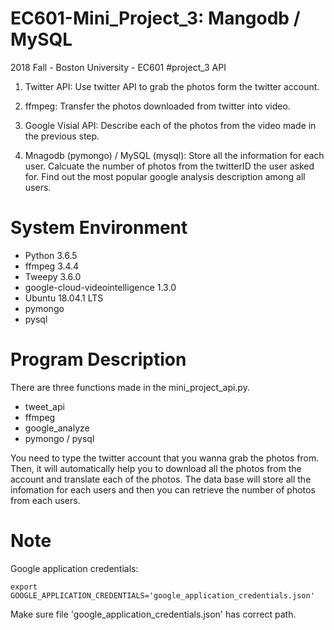 # EC601-Mini_Project_3: Mangodb / MySQL
2018 Fall - Boston University - EC601 #project_3
API

1. Twitter API: 
   Use twitter API to grab the photos form the twitter account.
   
2. ffmpeg:
   Transfer the photos downloaded from twitter into video.
   
3. Google Visial API:
   Describe each of the photos from the video made in the previous step.
   
4. Mnagodb (pymongo) / MySQL (mysql):
   Store all the information for each user.
   Calcuate the number of photos from the twitterID the user asked for.
   Find out the most popular google analysis description among all users.

# System Environment 
- Python 3.6.5
- ffmpeg 3.4.4
- Tweepy 3.6.0
- google-cloud-videointelligence 1.3.0
- Ubuntu 18.04.1 LTS
- pymongo
- pysql

   
# Program Description

There are three functions made in the mini_project_api.py.
- tweet_api
- ffmpeg
- google_analyze
- pymongo / pysql

You need to type the twitter account that you wanna grab the photos from.
Then, it will automatically help you to download all the photos from the account and translate each of the photos.
The data base will store all the infomation for each users and then you can retrieve the number of photos from each users.




# Note
Google application credentials:
```
export GOOGLE_APPLICATION_CREDENTIALS='google_application_credentials.json'
```
Make sure file 'google_application_credentials.json' has correct path.



